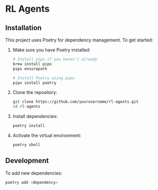 # RL Agents

## Installation

This project uses Poetry for dependency management. To get started:

1. Make sure you have Poetry installed:
   ```bash
   # Install pipx if you haven't already
   brew install pipx
   pipx ensurepath
   
   # Install Poetry using pipx
   pipx install poetry
   ```

2. Clone the repository:
   ```bash
   git clone https://github.com/yourusername/rl-agents.git
   cd rl-agents
   ```

3. Install dependencies:
   ```bash
   poetry install
   ```

4. Activate the virtual environment:
   ```bash
   poetry shell
   ```

## Development

To add new dependencies:
```bash
poetry add <dependency>
```